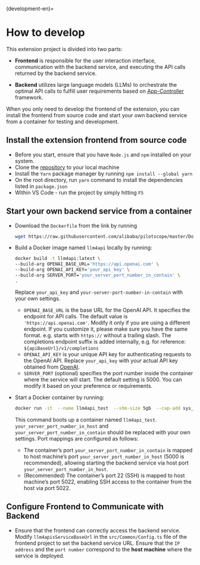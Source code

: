 (development-en)=

# How to develop

This extension project is divided into two parts:

- **Frontend** is responsible for the user interaction interface, communication with the backend service, and executing the API calls returned by the backend service.

- **Backend** utilizes large language models (LLMs) to orchestrate the optimal API calls to fulfill user requirements based on [App-Controller](https://github.com/alibaba/app-controller) framework.

When you only need to develop the frontend of the extension, you can install the frontend from source code and start your own backend service from a container for testing and development.

## Install the extension frontend from source code
- Before you start, ensure that you have `Node.js` and `npm` installed on your system.
- Clone the [repository](https://github.com/alibaba/smart-vscode-extension.git) to your local machine
- Install the `Yarn` package manager by running `npm install --global yarn`
- On the root directory, run `yarn` command to install the dependencies listed in `package.json`
- Within VS Code - run the project by simply hitting `F5`

## Start your own backend service from a container
- Download the `Dockerfile` from the link by running 
    ```bash
    wget https://raw.githubusercontent.com/alibaba/pilotscope/master/Dockerfile
    ``` 
- Build a Docker image named `llm4api` locally by running:
    ```bash
    docker build -t llm4api:latest \
    --build-arg OPENAI_BASE_URL='https://api.openai.com' \
    --build-arg OPENAI_API_KEY='your_api_key' \
    --build-arg SERVER_PORT='your_server_port_number_in_contain' \
    .
    ```
    Replace `your_api_key` and `your-server-port-number-in-contain` with your own settings.

    - `OPENAI_BASE_URL` is the base URL for the OpenAI API. It specifies the endpoint for API calls. The default value is `'https://api.openai.com'`. Modify it only if you are using a different endpoint. If you customize it, please make sure you have the same format. e.g. starts with `https://` without a trailing slash. The completions endpoint suffix is added internally, e.g. for reference: `${apiBaseUrl}/v1/completions`
    - `OPENAI_API_KEY` is your unique API key for authenticating requests to the OpenAI API. Replace `your_api_key` with your actual API key obtained from [OpenAI](https://beta.openai.com/account/api-keys).
    - `SERVER_PORT` (optional) specifies the port number inside the container where the service will start. The default setting is 5000. You can modify it based on your preference or requirements.

- Start a Docker container by running:
    ```bash
    docker run -it  --name llm4api_test  --shm-size 5gb  --cap-add sys_ptrace  -p your_server_port_number_in_host:your_server_port_number_in_contain -p 5022:22 -d llm4api /bin/bash
    ```
    This command boots up a container named `llm4api_test`. `your_server_port_number_in_host` and `your_server_port_number_in_contain` should be replaced with your own settings. Port mappings are configured as follows:

    - The container’s port `your_server_port_number_in_contain` is mapped to host machine’s port `your_server_port_number_in_host` (5000 is recommended), allowing starting the backend service via host port `your_server_port_number_in_host`. 
    - (Recommended) The container’s port 22 (SSH) is mapped to host machine’s port 5022, enabling SSH access to the container from the host via port 5022.

## Configure Frontend to Communicate with Backend
- Ensure that the frontend can correctly access the backend service. Modify `llm4apisServiceBaseUrl` in the `src/Common/Config.ts` file of the frontend project to set the backend service URL. Ensure that the `IP address` and the `port number` correspond to the **host machine** where the service is deployed. 
